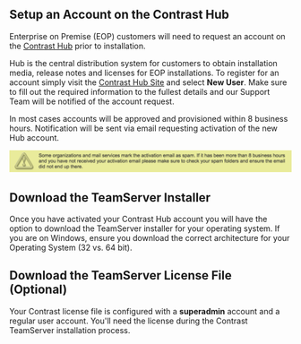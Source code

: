<!--
  title: "Downloading TeamServer from Contrast Hub",
  description: "Guide for EOP administrators to reference when downloading TeamServer binaries and licenses.",
  tags: "EOP download Hub TeamServer installer installation"
-->

## Setup an Account on the Contrast Hub
Enterprise on Premise (EOP) customers will need to request an account on the [Contrast Hub](https://hub.contrastsecurity.com) prior to installation. 

Hub is the central distribution system for customers to obtain installation media, release notes and licenses for EOP installations. To register for an account simply visit the [Contrast Hub Site](https://hub.contrastsecurity.com) and select **New User**. Make sure to fill out the required information to the fullest details and our Support Team will be notified of the account request. 

In most cases accounts will be approved and provisioned within 8 business hours. Notification will be sent via email requesting activation of the new Hub account.


<a href="assets/images/KB2-k03.png" rel="lightbox" title="Spam Notice"><img class="thumbnail" src="assets/images/KB2-k03.png"/></a>  

## Download the TeamServer Installer
Once you have activated your Contrast Hub account you will have the option to download the TeamServer installer for your operating system. If you are on Windows, ensure you download the correct architecture for your Operating System (32 vs. 64 bit).

## Download the TeamServer License File (Optional)
Your Contrast license file is configured with a **superadmin** account and a regular user account.  You'll need the license during the Contrast TeamServer installation process.
